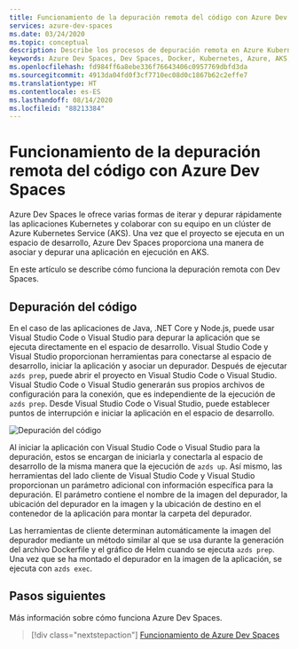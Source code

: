 ```yaml
---
title: Funcionamiento de la depuración remota del código con Azure Dev Spaces
services: azure-dev-spaces
ms.date: 03/24/2020
ms.topic: conceptual
description: Describe los procesos de depuración remota en Azure Kubernetes Service con Azure Dev Spaces.
keywords: Azure Dev Spaces, Dev Spaces, Docker, Kubernetes, Azure, AKS, Azure Kubernetes Service, contenedores
ms.openlocfilehash: fd984ff6a8ebe336f76643406c0957769dbfd3da
ms.sourcegitcommit: 4913da04fd0f3cf7710ec08d0c1867b62c2effe7
ms.translationtype: HT
ms.contentlocale: es-ES
ms.lasthandoff: 08/14/2020
ms.locfileid: "88213384"
---
```

# <a name="how-remote-debugging-your-code-with-azure-dev-spaces-works"></a>Funcionamiento de la depuración remota del código con Azure Dev Spaces

Azure Dev Spaces le ofrece varias formas de iterar y depurar rápidamente las aplicaciones Kubernetes y colaborar con su equipo en un clúster de Azure Kubernetes Service (AKS). Una vez que el proyecto se ejecuta en un espacio de desarrollo, Azure Dev Spaces proporciona una manera de asociar y depurar una aplicación en ejecución en AKS.

En este artículo se describe cómo funciona la depuración remota con Dev Spaces.

## <a name="debug-your-code"></a>Depuración del código

En el caso de las aplicaciones de Java, .NET Core y Node.js, puede usar Visual Studio Code o Visual Studio para depurar la aplicación que se ejecuta directamente en el espacio de desarrollo. Visual Studio Code y Visual Studio proporcionan herramientas para conectarse al espacio de desarrollo, iniciar la aplicación y asociar un depurador. Después de ejecutar `azds prep`, puede abrir el proyecto en Visual Studio Code o Visual Studio. Visual Studio Code o Visual Studio generarán sus propios archivos de configuración para la conexión, que es independiente de la ejecución de `azds prep`. Desde Visual Studio Code o Visual Studio, puede establecer puntos de interrupción e iniciar la aplicación en el espacio de desarrollo.

![Depuración del código](media/get-started-node/debug-configuration-nodejs2.png)

Al iniciar la aplicación con Visual Studio Code o Visual Studio para la depuración, estos se encargan de iniciarla y conectarla al espacio de desarrollo de la misma manera que la ejecución de `azds up`. Así mismo, las herramientas del lado cliente de Visual Studio Code y Visual Studio proporcionan un parámetro adicional con información específica para la depuración. El parámetro contiene el nombre de la imagen del depurador, la ubicación del depurador en la imagen y la ubicación de destino en el contenedor de la aplicación para montar la carpeta del depurador.

Las herramientas de cliente determinan automáticamente la imagen del depurador mediante un método similar al que se usa durante la generación del archivo Dockerfile y el gráfico de Helm cuando se ejecuta `azds prep`. Una vez que se ha montado el depurador en la imagen de la aplicación, se ejecuta con `azds exec`.

## <a name="next-steps"></a>Pasos siguientes

Más información sobre cómo funciona Azure Dev Spaces.

> [!div class="nextstepaction"]
> [Funcionamiento de Azure Dev Spaces](how-dev-spaces-works.md)
